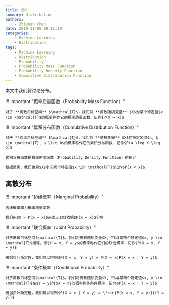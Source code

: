 ```yaml
---
title: 分布
summary: distribution
authors:
    - Zhiyuan Chen
date: 2019-11-08 08:11:19
categories: 
    - Machine Learning
    - Distribution
tags:
    - Machine Learning
    - Distribution
    - Probability
    - Probability Mass Function
    - Probability Density Function
    - Cumulative Distribution Function
---
```


本文中我们将讨论分布。

!!! important "概率质量函数（Probability Mass Function）"

    对于 **离散目标空间** $\mathcal{T}$，我们将 **离散随机变量** $X$为某个特定值$x \in \mathcal{T}$的概率称作它的概率质量函数，记作$P(X = x)$

!!! important "累积分布函数（Cumulative Distribution Function）"

    对于 **连续目标空间** $\mathcal{T}$，我们将 **随机变量** $X$在特定区间$a, b \in \mathcal{T}, a \leq b$的概率称作它的累积分布函数，记作$P(a \leq X \leq b)$
    
    累积分布函数是概率密度函数（Probability Density Function）的积分

    根据惯例，我们也将$X$小于某个特定值$x \in \mathcal{T}$记作$P(X < x)$

## 离散分布

!!! important "边缘概率（Marginal Probability）"

    边缘概率即为概率质量函数

    我们用$X ~ P(X = x)$来表示$X$依据$P(X = x)$分布

!!! important "联合概率（Joint Probability）"

    对于离散目标空间$\mathcal{T}$，我们将离散随机变量$X, Y$与某两个特定值$x, y \in \mathcal{T}$相等，即$X = x, Y = y$的概率称作它们的联合概率，记作$P(X = x, Y = y)$

    根据贝叶斯定理，我们可以得到$P(X = x, Y = y) = P(X = x)P(X = x | Y = y)$

!!! important "条件概率（Conditional Probability）"

    对于离散目标空间$\mathcal{T}$，我们将离散随机变量$X, Y$与某两个特定值$x, y \in \mathcal{T}$在$Y = y$时$X = x$的概率称作条件概率，记作$P(X = x | Y = y)$

    根据贝叶斯定理，我们可以得到$P(X = x | Y = y) = \frac{P(X = x, Y = y)}{(Y = y)}$
